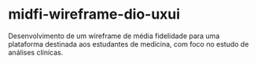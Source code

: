 # midfi-wireframe-dio-uxui

Desenvolvimento de um wireframe de média fidelidade para uma plataforma destinada aos estudantes de medicina, com foco no estudo de análises clínicas. 
